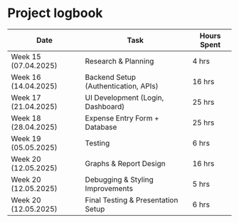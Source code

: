 # Project logbook

| Date | Task | Hours Spent |
|------|------|------------|
| Week 15 (07.04.2025) | Research & Planning | 4 hrs |
| Week 16 (14.04.2025) | Backend Setup (Authentication, APIs) | 16 hrs |
| Week 17 (21.04.2025) | UI Development (Login, Dashboard) | 25 hrs |
| Week 18 (28.04.2025) | Expense Entry Form + Database | 25 hrs |
| Week 19 (05.05.2025) | Testing | 6 hrs |
| Week 20 (12.05.2025) |  Graphs & Report Design | 16 hrs |
| Week 20 (12.05.2025) | Debugging & Styling Improvements | 5 hrs |
| Week 20 (12.05.2025) | Final Testing & Presentation Setup | 6 hrs |
